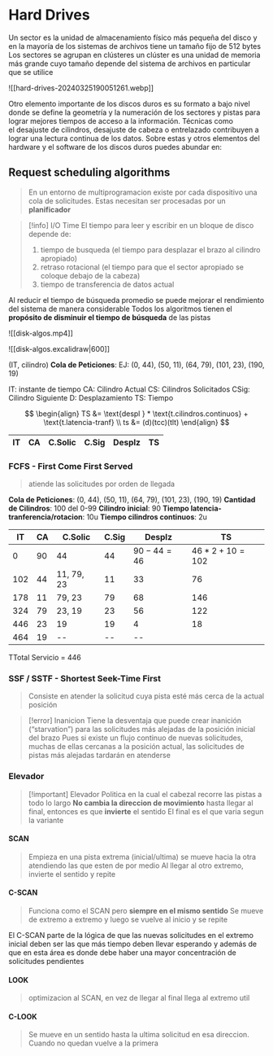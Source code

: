 # Hard Drives

Un sector es la unidad de almacenamiento físico más pequeña del disco y en la mayoría de los sistemas de archivos tiene un tamaño fijo de 512 bytes
Los sectores se agrupan en clústeres
un clúster es una unidad de memoria más grande cuyo tamaño depende del sistema de archivos en particular que se utilice

![[hard-drives-20240325190051261.webp]]



Otro elemento importante de los discos duros es su formato a bajo nivel donde se define la geometría y la numeración de los sectores y pistas para lograr mejores tiempos de acceso a la información. Técnicas como el desajuste de cilindros, desajuste de cabeza o entrelazado contribuyen a lograr una lectura continua de los datos. Sobre estas y otros elementos del hardware y el software de los discos duros puedes abundar en:


## Request scheduling algorithms

> En un entorno de multiprogramacion existe por cada dispositivo una cola de solicitudes. 
> Estas necesitan ser procesadas por un **planificador**  


> [!info] I/O Time
> El tiempo para leer y escribir en un bloque de disco depende de:
> 1. tiempo de busqueda (el tiempo para desplazar el brazo al cilindro apropiado)
> 2. retraso rotacional (el tiempo para que el sector apropiado se coloque debajo de la cabeza)
> 3. tiempo de transferencia de datos actual

Al reducir el tiempo de búsqueda promedio se puede mejorar el rendimiento del sistema de manera considerable
Todos los algoritmos tienen el **propósito de disminuir el tiempo de búsqueda** de las pistas

![[disk-algos.mp4]]


![[disk-algos.excalidraw|600]]



(IT, cilindro)
**Cola de Peticiones**: EJ: (0, 44), (50, 11), (64, 79), (101, 23), (190, 19)

IT: instante de tiempo
CA: Cilindro Actual
CS: Cilindros Solicitados
CSig: Cilindro Siguiente 
D: Desplazamiento
TS: Tiempo 

$$
\begin{align}
	TS &= \text{despl } * \text{t.cilindros.continuos} + \text{t.latencia-tranf}  \\
	ts &= (d)(tcc)(tlt)
\end{align}
$$

| IT  | CA  | C.Solic | C.Sig | Desplz     | TS               |
| --- | --- | ------- | ----- | ---------- | ---------------- |


### FCFS - First Come First Served

> atiende las solicitudes por orden de llegada 

**Cola de Peticiones**: (0, 44), (50, 11), (64, 79), (101, 23), (190, 19)
**Cantidad de Cilindros**: 100 del 0-99
**Cilindro inicial**: 90
**Tiempo latencia-tranferencia/rotacion**: 10u
**Tiempo cilindros continuos**: 2u

| IT  | CA  | C.Solic    | C.Sig | Desplz     | TS               |
| --- | --- | ---------- | ----- | ---------- | ---------------- |
| 0   | 90  | 44         | 44    | $90-44=46$ | $46*2 + 10= 102$ |
| 102 | 44  | 11, 79, 23 | 11    | 33         | 76               |
| 178 | 11  | 79, 23     | 79    | 68         | 146              |
| 324 | 79  | 23, 19     | 23    | 56         | 122              |
| 446 | 23  | 19         | 19    | 4          | 18               |
| 464 | 19  | --         | --    | --         |                  |
TTotal Servicio = 446


### SSF / SSTF - Shortest Seek-Time First

> Consiste en atender la solicitud cuya pista esté más cerca de la actual posición

> [!error] Inanicion
> Tiene la desventaja que puede crear inanición (“starvation”) para las solicitudes más alejadas de la posición inicial del brazo
> Pues si existe un flujo continuo de nuevas solicitudes, muchas de ellas cercanas a la posición actual, las solicitudes de pistas más alejadas tardarán en atenderse

### Elevador

> [!important] Elevador
> Politica en la cual el cabezal recorre las pistas a todo lo largo 
> **No cambia la direccion de movimiento** hasta llegar al final, entonces es que **invierte** el sentido
> El final es el que varia segun la variante

#### SCAN 

> Empieza en una pista extrema (inicial/ultima) se mueve hacia la otra atendiendo las que esten de por medio 
> Al llegar al otro extremo, invierte el sentido y repite


#### C-SCAN

> Funciona como el SCAN pero **siempre en el mismo sentido** 
> Se mueve de extremo a extremo y luego se vuelve al inicio y se repite 

El C-SCAN parte de la lógica de que las nuevas solicitudes en el extremo inicial deben ser las que más tiempo deben llevar esperando y además de que en esta área es donde debe haber una mayor concentración de solicitudes pendientes


#### LOOK

> optimizacion al SCAN, en vez de llegar al final llega al extremo util


#### C-LOOK 

> Se mueve en un sentido hasta la ultima solicitud en esa direccion. 
> Cuando no quedan vuelve a la primera